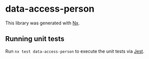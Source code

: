 # data-access-person

This library was generated with [Nx](https://nx.dev).

## Running unit tests

Run `nx test data-access-person` to execute the unit tests via [Jest](https://jestjs.io).
